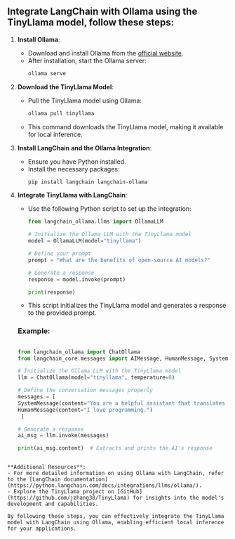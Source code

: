 ## Integrate LangChain with Ollama using the TinyLlama model, follow these steps:

1. **Install Ollama**:
   - Download and install Ollama from the [official website](https://ollama.com/).
   - After installation, start the Ollama server:
     ```bash
     ollama serve
     ```

2. **Download the TinyLlama Model**:
   - Pull the TinyLlama model using Ollama:
     ```bash
     ollama pull tinyllama
     ```
   - This command downloads the TinyLlama model, making it available for local inference.

3. **Install LangChain and the Ollama Integration**:
   - Ensure you have Python installed.
   - Install the necessary packages:
     ```bash
     pip install langchain langchain-ollama
     ```

4. **Integrate TinyLlama with LangChain**:
   - Use the following Python script to set up the integration:
     ```python
     from langchain_ollama.llms import OllamaLLM

     # Initialize the Ollama LLM with the TinyLlama model
     model = OllamaLLM(model="tinyllama")

     # Define your prompt
     prompt = "What are the benefits of open-source AI models?"

     # Generate a response
     response = model.invoke(prompt)

     print(response)
     ```
   - This script initializes the TinyLlama model and generates a response to the provided prompt.

   ### Example:
    ```python

    from langchain_ollama import ChatOllama
    from langchain_core.messages import AIMessage, HumanMessage, SystemMessage

   # Initialize the Ollama LLM with the TinyLlama model
    llm = ChatOllama(model="tinyllama", temperature=0)

   # Define the conversation messages properly
    messages = [
    SystemMessage(content="You are a helpful assistant that translates English to French. Translate the user sentence."),
    HumanMessage(content="I love programming.")
     ]

    # Generate a response
    ai_msg = llm.invoke(messages)

    print(ai_msg.content)  # Extracts and prints the AI's response
```

**Additional Resources**:
- For more detailed information on using Ollama with LangChain, refer to the [LangChain documentation](https://python.langchain.com/docs/integrations/llms/ollama/).
- Explore the TinyLlama project on [GitHub](https://github.com/jzhang38/TinyLlama) for insights into the model's development and capabilities.

By following these steps, you can effectively integrate the TinyLlama model with LangChain using Ollama, enabling efficient local inference for your applications. 
